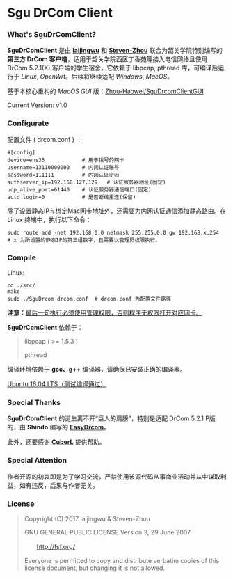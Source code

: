 # Sgu DrCom Client 

### What's SguDrComClient?

**SguDrComClient** 是由 **[laijingwu](https://laijingwu.com)** 和 **[Steven-Zhou](https://github.com/Zhou-Haowei)** 联合为韶关学院特别编写的**第三方 DrCom 客户端**，适用于韶关学院西区丁香苑等接入电信网络且使用 DrCom 5.2.1(X) 客户端的学生宿舍，它依赖于 libpcap, pthread 库，可编译后运行于 *Linux*, *OpenWrt*。后续将继续适配 *Windows*, *MacOS*。

基于本核心重构的 *MacOS GUI* 版：[Zhou-Haowei/SguDrcomClientGUI](https://github.com/Zhou-Haowei/SguDrcomClientGUI)

Current Version: v1.0

### Configurate

配置文件 ( drcom.conf ) ：

```
#[config]
device=ens33			# 用于拨号的网卡
username=13110000000	# 内网认证账号
password=111111			# 内网认证密码
authserver_ip=192.168.127.129	# 认证服务器地址(固定)
udp_alive_port=61440	# 认证服务器通信端口(固定)
auto_login=0			# 是否断线重连(保留)
```

除了设置静态IP与绑定Mac网卡地址外，还需要为内网认证通信添加静态路由。在 Linux 终端中，执行以下命令：

```shell
sudo route add -net 192.168.0.0 netmask 255.255.0.0 gw 192.168.x.254
# x 为所设置的静态IP的第三组数字，且需要以管理员权限执行。
```

### Compile

Linux:

```shell
cd ./src/
make
sudo ./SguDrcom drcom.conf	# drcom.conf 为配置文件路径
```

**注意：**<u>最后一句执行必须使用管理权限，否则程序无权限打开对应网卡。</u>

**SguDrComClient** 依赖于：

> libpcap ( >= 1.5.3 )
>
> pthread

编译环境依赖于 **gcc、g++** 编译器，请确保已安装正确的编译器。

<u>Ubuntu 16.04 LTS（测试编译通过）</u>

### Special Thanks

**SguDrComClient** 的诞生离不开“巨人的肩膀”，特别是适配 DrCom 5.2.1 P版的，由 **Shindo** 编写的 **[EasyDrcom](https://github.com/coverxit/EasyDrcom)**。

此外，还要感谢 [**CuberL**](http://cuberl.com/2016/09/17/make-a-drcom-client-by-yourself/) 提供帮助。

### Special Attention

作者开源的初衷即是为了学习交流，严禁使用该源代码从事商业活动并从中谋取利益，如有违反，后果与作者无关。

### License

> Copyright (C) 2017 laijingwu & Steven-Zhou
>
> GNU GENERAL PUBLIC LICENSE Version 3, 29 June 2007
>
> 　　<http://fsf.org/>
>
> Everyone is permitted to copy and distribute verbatim copies of this license document, but changing it is not allowed.